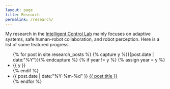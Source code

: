 ```yaml
---
layout: page
title: Research
permalink: /research/
---
```

My research in the [Intelligent Control Lab](https://www.ri.cmu.edu/robotics-groups/intelligent-control-lab/) mainly focuses on adaptive systems, safe human-robot collaboration, and robot perception. Here is a list of some featured progress.

<ul class="listing">
{% for post in site.research_posts %}
  {% capture y %}{{post.date | date:"%Y"}}{% endcapture %}
  {% if year != y %}
    {% assign year = y %}
    <li class="listing-seperator">{{ y }}</li>
  {% endif %}
  <li class="listing-item">
    <time datetime="{{ post.date | date:"%Y-%m-%d" }}">{{ post.date | date:"%Y-%m-%d" }}</time>
    <a href="{{ post.url | prepend: site.baseurl }}" title="{{ post.title }}">{{ post.title }}</a>
  </li>
{% endfor %}
</ul>

